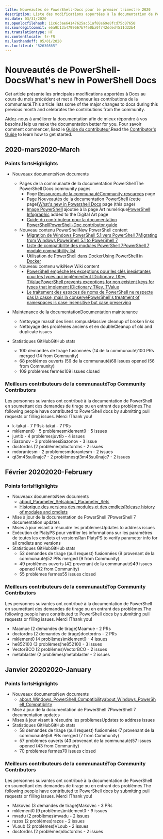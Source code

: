 ```yaml
---
title: Nouveautés de PowerShell-Docs pour le premier trimestre 2020
description: Liste des modifications apportées à la documentation de PowerShell.
ms.date: 03/31/2020
ms.openlocfilehash: 11c6c3ae64147625ac51af88e69e8fcd75c87658
ms.sourcegitcommit: e6a9b13a4799667b74e0ba0f742dded4511d32b4
ms.translationtype: HT
ms.contentlocale: fr-FR
ms.lasthandoff: 05/01/2020
ms.locfileid: "82630865"
---
```

# <a name="whats-new-in-powershell-docs"></a><span data-ttu-id="a6958-103">Nouveautés de PowerShell-Docs</span><span class="sxs-lookup"><span data-stu-id="a6958-103">What's new in PowerShell Docs</span></span>

<span data-ttu-id="a6958-104">Cet article présente les principales modifications apportées à Docs au cours du mois précédent et met à l’honneur les contributions de la communauté.</span><span class="sxs-lookup"><span data-stu-id="a6958-104">This article lists some of the major changes to docs during this previous month and celebrates the contributions from the community.</span></span>

<span data-ttu-id="a6958-105">Aidez-nous à améliorer la documentation afin de mieux répondre à vos besoins.</span><span class="sxs-lookup"><span data-stu-id="a6958-105">Help us make the documentation better for you.</span></span> <span data-ttu-id="a6958-106">Pour savoir comment commencer, lisez le [Guide du contributeur][contrib].</span><span class="sxs-lookup"><span data-stu-id="a6958-106">Read the [Contributor's Guide][contrib] to learn how to get started.</span></span>

## <a name="2020-march"></a><span data-ttu-id="a6958-107">2020-mars</span><span class="sxs-lookup"><span data-stu-id="a6958-107">2020-March</span></span>

### <a name="highlights"></a><span data-ttu-id="a6958-108">Points forts</span><span class="sxs-lookup"><span data-stu-id="a6958-108">Highlights</span></span>

- <span data-ttu-id="a6958-109">Nouveaux documents</span><span class="sxs-lookup"><span data-stu-id="a6958-109">New documents</span></span>
  - <span data-ttu-id="a6958-110">Pages de la communauté de la documentation PowerShell</span><span class="sxs-lookup"><span data-stu-id="a6958-110">The PowerShell Docs community pages</span></span>
    - <span data-ttu-id="a6958-111">Page [Ressources de la communauté](/powershell/scripting/community/community-support)</span><span class="sxs-lookup"><span data-stu-id="a6958-111">[Community resources](/powershell/scripting/community/community-support) page</span></span>
    - <span data-ttu-id="a6958-112">Page [Nouveautés de la documentation PowerShell](#2020-march) (cette page)</span><span class="sxs-lookup"><span data-stu-id="a6958-112">[What's new in Powershell Docs](#2020-march) page (this page)</span></span>
    - <span data-ttu-id="a6958-113">[Image PowerShell](https://github.com/MicrosoftDocs/PowerShell-Docs/blob/staging/assets/PowerShell_7_Infographic.pdf) ajoutée à la page Art numérique</span><span class="sxs-lookup"><span data-stu-id="a6958-113">[PowerShell Infographic](https://github.com/MicrosoftDocs/PowerShell-Docs/blob/staging/assets/PowerShell_7_Infographic.pdf) added to the Digital Art page</span></span>
    - [<span data-ttu-id="a6958-114">Guide du contributeur pour la documentation PowerShell</span><span class="sxs-lookup"><span data-stu-id="a6958-114">PowerShell-Doc contributor guide</span></span>](/powershell/scripting/community/contributing/overview?view=powershell-7)
  - <span data-ttu-id="a6958-115">Nouveau contenu PowerShell</span><span class="sxs-lookup"><span data-stu-id="a6958-115">New PowerShell content</span></span>
    - [<span data-ttu-id="a6958-116">Migration de Windows PowerShell 5.1 vers PowerShell 7</span><span class="sxs-lookup"><span data-stu-id="a6958-116">Migrating from Windows PowerShell 5.1 to PowerShell 7</span></span>](/powershell/scripting/whats-new/migrating-from-windows-powershell-51-to-powershell-7)
    - [<span data-ttu-id="a6958-117">Liste de compatibilité des modules PowerShell 7</span><span class="sxs-lookup"><span data-stu-id="a6958-117">PowerShell 7 module compatibility list</span></span>](/PowerShell/scripting/whats-new/module-compatibility)
    - [<span data-ttu-id="a6958-118">Utilisation de PowerShell dans Docker</span><span class="sxs-lookup"><span data-stu-id="a6958-118">Using PowerShell in Docker</span></span>](/powershell/scripting/install/powershell-in-docker)
  - <span data-ttu-id="a6958-119">Nouveau contenu wiki</span><span class="sxs-lookup"><span data-stu-id="a6958-119">New Wiki content</span></span>
    - [<span data-ttu-id="a6958-120">PowerShell empêche les exceptions pour les clés inexistantes pour les types qui implémentent IDictionary TKey, TValue</span><span class="sxs-lookup"><span data-stu-id="a6958-120">PowerShell prevents exceptions for non existent keys for types that implement IDictionary TKey, TValue</span></span>](https://github.com/MicrosoftDocs/PowerShell-Docs/wiki/PowerShell-prevents-exceptions-for-non-existent-keys-for-types-that-implement-IDictionary-TKey,-TValue-)
    - [<span data-ttu-id="a6958-121">Le traitement des espaces de noms de PowerShell ne respecte pas la casse, mais la conserve</span><span class="sxs-lookup"><span data-stu-id="a6958-121">PowerShell's treatment of namespaces is case insensitive but case preserving</span></span>](https://github.com/MicrosoftDocs/PowerShell-Docs/wiki/PowerShell's-treatment-of-namespaces-is-case-insensitive-but-case-preserving)

- <span data-ttu-id="a6958-122">Maintenance de la documentation</span><span class="sxs-lookup"><span data-stu-id="a6958-122">Documentation maintenance</span></span>
  - <span data-ttu-id="a6958-123">Nettoyage massif des liens rompus</span><span class="sxs-lookup"><span data-stu-id="a6958-123">Massive cleanup of broken links</span></span>
  - <span data-ttu-id="a6958-124">Nettoyage des problèmes anciens et en double</span><span class="sxs-lookup"><span data-stu-id="a6958-124">Cleanup of old and duplicate issues</span></span>

- <span data-ttu-id="a6958-125">Statistiques GitHub</span><span class="sxs-lookup"><span data-stu-id="a6958-125">GitHub stats</span></span>
  - <span data-ttu-id="a6958-126">100 demandes de tirage fusionnées (14 de la communauté)</span><span class="sxs-lookup"><span data-stu-id="a6958-126">100 PRs merged (14 from Community)</span></span>
  - <span data-ttu-id="a6958-127">68 problèmes ouverts (56 de la communauté)</span><span class="sxs-lookup"><span data-stu-id="a6958-127">68 issues opened (56 from Community)</span></span>
  - <span data-ttu-id="a6958-128">109 problèmes fermés</span><span class="sxs-lookup"><span data-stu-id="a6958-128">109 issues closed</span></span>

### <a name="top-community-contributors"></a><span data-ttu-id="a6958-129">Meilleurs contributeurs de la communauté</span><span class="sxs-lookup"><span data-stu-id="a6958-129">Top Community Contributors</span></span>

<span data-ttu-id="a6958-130">Les personnes suivantes ont contribué à la documentation de PowerShell en soumettant des demandes de tirage ou en entrant des problèmes.</span><span class="sxs-lookup"><span data-stu-id="a6958-130">The following people have contributed to PowerShell docs by submitting pull requests or filling issues.</span></span> <span data-ttu-id="a6958-131">Merci !</span><span class="sxs-lookup"><span data-stu-id="a6958-131">Thank you!</span></span>

- <span data-ttu-id="a6958-132">k-takai - 7 PRs</span><span class="sxs-lookup"><span data-stu-id="a6958-132">k-takai - 7 PRs</span></span>
- <span data-ttu-id="a6958-133">mklement0 - 5 problèmes</span><span class="sxs-lookup"><span data-stu-id="a6958-133">mklement0 - 5 issues</span></span>
- <span data-ttu-id="a6958-134">juvtib - 4 problèmes</span><span class="sxs-lookup"><span data-stu-id="a6958-134">juvtib - 4 issues</span></span>
- <span data-ttu-id="a6958-135">iSazonov - 3 problèmes</span><span class="sxs-lookup"><span data-stu-id="a6958-135">iSazonov - 3 issue</span></span>
- <span data-ttu-id="a6958-136">doctordns (2 problèmes)</span><span class="sxs-lookup"><span data-stu-id="a6958-136">doctordns - 2 issues</span></span>
- <span data-ttu-id="a6958-137">mdorantesm - 2 problèmes</span><span class="sxs-lookup"><span data-stu-id="a6958-137">mdorantesm - 2 issues</span></span>
- <span data-ttu-id="a6958-138">qt3m45su0najc7 - 2 problèmes</span><span class="sxs-lookup"><span data-stu-id="a6958-138">qt3m45su0najc7 - 2 issues</span></span>

## <a name="2020-february"></a><span data-ttu-id="a6958-139">Février 2020</span><span class="sxs-lookup"><span data-stu-id="a6958-139">2020-February</span></span>

### <a name="highlights"></a><span data-ttu-id="a6958-140">Points forts</span><span class="sxs-lookup"><span data-stu-id="a6958-140">Highlights</span></span>

- <span data-ttu-id="a6958-141">Nouveaux documents</span><span class="sxs-lookup"><span data-stu-id="a6958-141">New documents</span></span>
  - [<span data-ttu-id="a6958-142">about_Parameter_Sets</span><span class="sxs-lookup"><span data-stu-id="a6958-142">about_Parameter_Sets</span></span>](/powershell/module/microsoft.powershell.core/about/about_parameter_sets)
  - [<span data-ttu-id="a6958-143">Historique des versions des modules et des cmdlets</span><span class="sxs-lookup"><span data-stu-id="a6958-143">Release history of modules and cmdlets</span></span>](/powershell/scripting/whats-new/cmdlet-versions)
- <span data-ttu-id="a6958-144">Mise à jour de la documentation de PowerShell 7</span><span class="sxs-lookup"><span data-stu-id="a6958-144">PowerShell 7 documentation updates</span></span>
- <span data-ttu-id="a6958-145">Mises à jour visant à résoudre les problèmes</span><span class="sxs-lookup"><span data-stu-id="a6958-145">Updates to address issues</span></span>
- <span data-ttu-id="a6958-146">Exécution de PlatyPS pour vérifier les informations sur les paramètres de toutes les cmdlets et versions</span><span class="sxs-lookup"><span data-stu-id="a6958-146">Ran PlatyPS to verify parameter info for all cmdlets and versions</span></span>
- <span data-ttu-id="a6958-147">Statistiques GitHub</span><span class="sxs-lookup"><span data-stu-id="a6958-147">GitHub stats</span></span>
  - <span data-ttu-id="a6958-148">52 demandes de tirage (pull request) fusionnées (9 provenant de la communauté)</span><span class="sxs-lookup"><span data-stu-id="a6958-148">52 PRs merged (9 from Community)</span></span>
  - <span data-ttu-id="a6958-149">49 problèmes ouverts (42 provenant de la communauté)</span><span class="sxs-lookup"><span data-stu-id="a6958-149">49 issues opened (42 from Community)</span></span>
  - <span data-ttu-id="a6958-150">55 problèmes fermés</span><span class="sxs-lookup"><span data-stu-id="a6958-150">55 issues closed</span></span>

### <a name="top-community-contributors"></a><span data-ttu-id="a6958-151">Meilleurs contributeurs de la communauté</span><span class="sxs-lookup"><span data-stu-id="a6958-151">Top Community Contributors</span></span>

<span data-ttu-id="a6958-152">Les personnes suivantes ont contribué à la documentation de PowerShell en soumettant des demandes de tirage ou en entrant des problèmes.</span><span class="sxs-lookup"><span data-stu-id="a6958-152">The following people have contributed to PowerShell docs by submitting pull requests or filling issues.</span></span> <span data-ttu-id="a6958-153">Merci !</span><span class="sxs-lookup"><span data-stu-id="a6958-153">Thank you!</span></span>

- <span data-ttu-id="a6958-154">Maamue (2 demandes de tirage)</span><span class="sxs-lookup"><span data-stu-id="a6958-154">Maamue - 2 PRs</span></span>
- <span data-ttu-id="a6958-155">doctordns (2 demandes de tirage)</span><span class="sxs-lookup"><span data-stu-id="a6958-155">doctordns - 2 PRs</span></span>
- <span data-ttu-id="a6958-156">mklement0 (4 problèmes)</span><span class="sxs-lookup"><span data-stu-id="a6958-156">mklement0 - 4 issues</span></span>
- <span data-ttu-id="a6958-157">he852100 (3 problèmes)</span><span class="sxs-lookup"><span data-stu-id="a6958-157">he852100 - 3 issues</span></span>
- <span data-ttu-id="a6958-158">VectorBCO (2 problèmes)</span><span class="sxs-lookup"><span data-stu-id="a6958-158">VectorBCO - 2 issues</span></span>
- <span data-ttu-id="a6958-159">metablaster (2 problèmes)</span><span class="sxs-lookup"><span data-stu-id="a6958-159">metablaster - 2 issues</span></span>

## <a name="2020-january"></a><span data-ttu-id="a6958-160">Janvier 2020</span><span class="sxs-lookup"><span data-stu-id="a6958-160">2020-January</span></span>

### <a name="highlights"></a><span data-ttu-id="a6958-161">Points forts</span><span class="sxs-lookup"><span data-stu-id="a6958-161">Highlights</span></span>

- <span data-ttu-id="a6958-162">Nouveaux documents</span><span class="sxs-lookup"><span data-stu-id="a6958-162">New documents</span></span>
  - [<span data-ttu-id="a6958-163">about_Windows_PowerShell_Compatibility</span><span class="sxs-lookup"><span data-stu-id="a6958-163">about_Windows_PowerShell_Compatibility</span></span>](/powershell/module/microsoft.powershell.core/about/about_Windows_PowerShell_Compatibility)
- <span data-ttu-id="a6958-164">Mise à jour de la documentation de PowerShell 7</span><span class="sxs-lookup"><span data-stu-id="a6958-164">PowerShell 7 documentation updates</span></span>
- <span data-ttu-id="a6958-165">Mises à jour visant à résoudre les problèmes</span><span class="sxs-lookup"><span data-stu-id="a6958-165">Updates to address issues</span></span>
- <span data-ttu-id="a6958-166">Statistiques GitHub</span><span class="sxs-lookup"><span data-stu-id="a6958-166">GitHub stats</span></span>
  - <span data-ttu-id="a6958-167">58 demandes de tirage (pull request) fusionnées (7 provenant de la communauté)</span><span class="sxs-lookup"><span data-stu-id="a6958-167">58 PRs merged (7 from Community)</span></span>
  - <span data-ttu-id="a6958-168">57 problèmes ouverts (43 provenant de la communauté)</span><span class="sxs-lookup"><span data-stu-id="a6958-168">57 issues opened (43 from Community)</span></span>
  - <span data-ttu-id="a6958-169">70 problèmes fermés</span><span class="sxs-lookup"><span data-stu-id="a6958-169">70 issues closed</span></span>

### <a name="top-community-contributors"></a><span data-ttu-id="a6958-170">Meilleurs contributeurs de la communauté</span><span class="sxs-lookup"><span data-stu-id="a6958-170">Top Community Contributors</span></span>

<span data-ttu-id="a6958-171">Les personnes suivantes ont contribué à la documentation de PowerShell en soumettant des demandes de tirage ou en entrant des problèmes.</span><span class="sxs-lookup"><span data-stu-id="a6958-171">The following people have contributed to PowerShell docs by submitting pull requests or filling issues.</span></span> <span data-ttu-id="a6958-172">Merci !</span><span class="sxs-lookup"><span data-stu-id="a6958-172">Thank you!</span></span>

- <span data-ttu-id="a6958-173">Makovec (3 demandes de tirage)</span><span class="sxs-lookup"><span data-stu-id="a6958-173">Makovec - 3 PRs</span></span>
- <span data-ttu-id="a6958-174">mklement0 (9 problèmes)</span><span class="sxs-lookup"><span data-stu-id="a6958-174">mklement0 - 9 issues</span></span>
- <span data-ttu-id="a6958-175">mvadu (2 problèmes)</span><span class="sxs-lookup"><span data-stu-id="a6958-175">mvadu - 2 issues</span></span>
- <span data-ttu-id="a6958-176">razos (2 problèmes)</span><span class="sxs-lookup"><span data-stu-id="a6958-176">razos - 2 issues</span></span>
- <span data-ttu-id="a6958-177">VLoub (2 problèmes)</span><span class="sxs-lookup"><span data-stu-id="a6958-177">VLoub - 2 issues</span></span>
- <span data-ttu-id="a6958-178">doctordns (2 problèmes)</span><span class="sxs-lookup"><span data-stu-id="a6958-178">doctordns - 2 issues</span></span>

<!-- Link references -->
[contrib]: contributing/overview.md